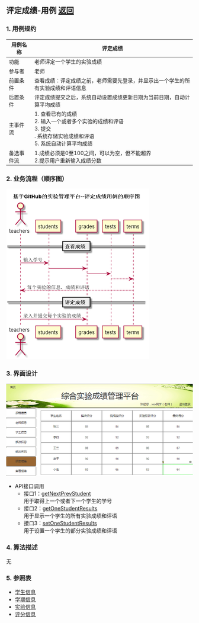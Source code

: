 ## 评定成绩-用例 [返回](../README.md)

### 1. 用例规约

用例名称 | 评定成绩
---|---
功能 | 老师评定一个学生的实验成绩
参与者 | 老师
前置条件 | 查看成绩：评定成绩之前，老师需要先登录，并显示出一个学生的所有实验成绩和评语信息
后置条件 | 评定成绩提交之后，系统自动设置成绩更新日期为当前日期，自动计算平均成绩
主事件流 | 1. 查看已有的成绩 <br> 2. 输入一个或者多个实验的成绩和评语 <br>3. 提交 <br>. 系统存储实验成绩和评语<br>5. 系统自动计算平均成绩
备选事件流 | 1.成绩必须是0至100之间，可以为空，但不能超界 <br>2.提示用户重新输入成绩分数

### 2. 业务流程（顺序图）
![](./images/评定成绩顺序图.png)
### 3. 界面设计

![评定成绩界面](../\ui\评定成绩界面.png)

- API接口调用
    - 接口1：[getNextPrevStudent](../接口/getNextPrevStudent.md) <br> 用于取得上一个或者下一个学生的学号
    - 接口2：[getOneStudentResults](../接口/getOneStudentResults.md) <br> 用于显示一个学生的所有实验成绩和评语
    - 接口3：[setOneStudentResults](../接口/setOneStudentResults.md) <br> 用于设置一个学生的部分实验成绩和评语

### 4. 算法描述

无

### 5. 参照表
- [学生信息](../数据库设计.md)
- [学期信息](../数据库设计.md)
- [实验信息](../数据库设计.md)
- [评分信息](../数据库设计.md)
